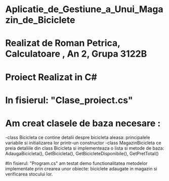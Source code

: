 # Aplicatie_de_Gestiune_a_Unui_Magazin_de_Biciclete
# Realizat de Roman Petrica, Calculatoare , An 2, Grupa 3122B
# Proiect Realizat in C#
# In fisierul: "Clase_proiect.cs"
# Am creat clasele de baza necesare : 
-class Bicicleta ce contine detalii despre bicicleta aleasa: principalele variabile si initializarea lor printr-un constructor
-class MagazinBicicleta ce preia detaliile din class Bicicleta si implementeaza o lista si metode de baza: AdaugaBicicleta(), GetBicicleta(), GetBicicleteDisponibile(),  GetPretTotal()

#In fisierul: "Program.cs" am testat demo functionalitatea metodelor implementate prin crearea unor obiecte: biciclete adaugate in magazin si verificarea stocului lor.
